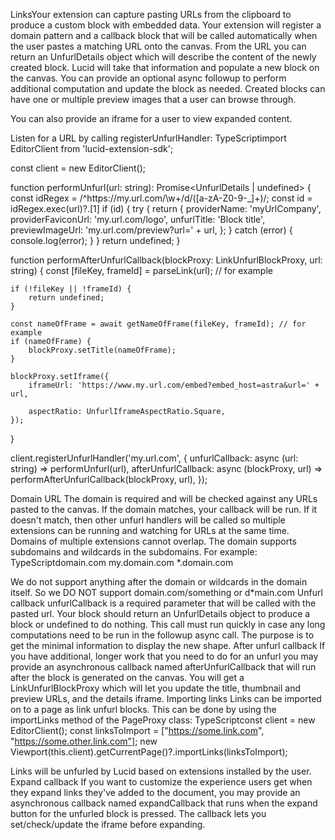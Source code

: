  















LinksYour extension can capture pasting URLs from the clipboard to produce a custom block with embedded data. Your extension will register a domain pattern and a callback block that will be called automatically when the user pastes a matching URL onto the canvas.
From the URL you can return an UnfurlDetails object which will describe the content of the newly created block.
Lucid will take that information and populate a new block on the canvas. You can provide an optional async followup to perform additional computation and update the block as needed.
Created blocks can have one or multiple preview images that a user can browse through.

You can also provide an iframe for a user to view expanded content.

Listen for a URL by calling registerUnfurlHandler:
TypeScriptimport EditorClient from 'lucid-extension-sdk';

const client = new EditorClient();

function performUnfurl(url: string): Promise<UnfurlDetails | undefined> {
    const idRegex = /^https:\/\/my\.url\.com\/\w+\/d\/([a-zA-Z0-9-_]+)/;
    const id = idRegex.exec(url)?.[1]
    if (id) {
        try {
            return {
                providerName: 'myUrlCompany',
                providerFaviconUrl: 'my.url.com/logo',
                unfurlTitle: 'Block title',
                previewImageUrl: 'my.url.com/preview?url=' + url,
            };
        } catch (error) {
            console.log(error);
        }
    }
    return undefined;
}

function performAfterUnfurlCallback(blockProxy: LinkUnfurlBlockProxy, url: string) {
    const [fileKey, frameId] = parseLink(url); // for example

    if (!fileKey || !frameId) {
        return undefined;
    }

    const nameOfFrame = await getNameOfFrame(fileKey, frameId); // for example
    if (nameOfFrame) {
        blockProxy.setTitle(nameOfFrame);
    }

    blockProxy.setIframe({
        iframeUrl: 'https://www.my.url.com/embed?embed_host=astra&url=' + url,

        aspectRatio: UnfurlIframeAspectRatio.Square,
    });
}

client.registerUnfurlHandler('my.url.com', {
    unfurlCallback: async (url: string) => performUnfurl(url),
    afterUnfurlCallback: async (blockProxy, url) => performAfterUnfurlCallback(blockProxy, url),
});

Domain URL
The domain is required and will be checked against any URLs pasted to the canvas. If the domain matches, your callback will be run. If it doesn't match, then other unfurl handlers will be called so multiple extensions can be running and watching for URLs at the same time. Domains of multiple extensions cannot overlap.
The domain supports subdomains and wildcards in the subdomains. For example:
TypeScriptdomain.com
my.domain.com
*.domain.com

We do not support anything after the domain or wildcards in the domain itself. So we DO NOT support domain.com/something or d*main.com
Unfurl callback
unfurlCallback is a required parameter that will be called with the pasted url. Your block should return an UnfurlDetails object to produce a block or undefined to do nothing. This call must run quickly in case any long computations need to be run in the followup async call. The purpose is to get the minimal information to display the new shape.
After unfurl callback
If you have additional, longer work that you need to do for an unfurl you may provide an asynchronous callback named afterUnfurlCallback that will run after the block is generated on the canvas. You will get a LinkUnfurlBlockProxy which will let you update the title, thumbnail and preview URLs, and the details iframe.
Importing links
Links can be imported on to a page as link unfurl blocks.
This can be done by using the importLinks method of the PageProxy class:
TypeScriptconst client = new EditorClient();
const linksToImport = ["https://some.link.com", "https://some.other.link.com"];
new Viewport(this.client).getCurrentPage()?.importLinks(linksToImport);

Links will be unfurled by Lucid based on extensions installed by the user.
Expand callback
If you want to customize the experience users get when they expand links they've added to the document, you may provide an asynchronous callback named expandCallback that runs when the expand button for the unfurled block is pressed. The callback lets you set/check/update the iframe before expanding.